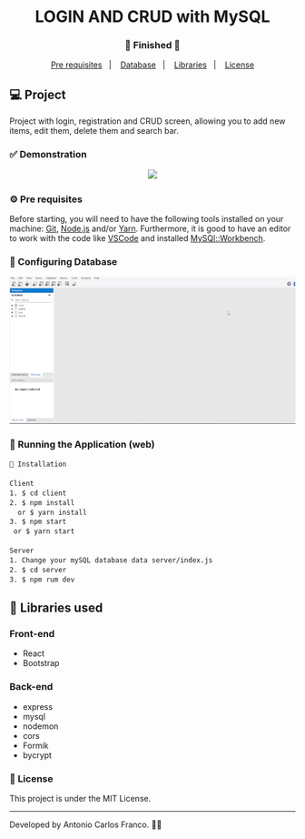 <h1 align="center">
    LOGIN AND CRUD with MySQL
</h1>
<h3 align="center"> 
  🚧  Finished  🚧
</h3>

<p align="center">
  <a href="#-pré-requisitos">Pre requisites</a>&nbsp;&nbsp;&nbsp;|&nbsp;&nbsp;&nbsp;
  <a href="#-configurando-banco-de-dados">Database</a>&nbsp;&nbsp;&nbsp;|&nbsp;&nbsp;&nbsp;
  <a href="#-bibliotecas-usadas">Libraries</a>&nbsp;&nbsp;&nbsp;|&nbsp;&nbsp;&nbsp;
  <a href="#-licença">License</a>
</p>

## 💻 Project

Project with login, registration and CRUD screen, allowing you to add new items, edit them, delete them and search bar.

  
 ### ✅ Demonstration
 <p align="center">
  <img src="Client/src/Assets/to_readme/Login-CRUD.gif"> 
</p>


### ⚙ Pre requisites

Before starting, you will need to have the following tools installed on your machine:
[Git](https://git-scm.com), [Node.js](https://nodejs.org/en/) and/or [Yarn](https://yarnpkg.com/). 
Furthermore, it is good to have an editor to work with the code like [VSCode](https://code.visualstudio.com/) and installed [MySQl::Workbench](https://www.mysql.com/products/workbench/).


### 🔧 Configuring Database
 <p align="center">
  <img src="Client/src/Assets/to_readme/banco.gif" >
</p>


### 📗 Running the Application (web)

```bash
📗 Installation

Client
1. $ cd client
2. $ npm install 
  or $ yarn install
3. $ npm start 
 or $ yarn start

Server
1. Change your mySQL database data server/index.js
2. $ cd server
3. $ npm rum dev
```

## 🚀 Libraries used

### Front-end
* React
* Bootstrap
### Back-end
* express
* mysql
* nodemon
* cors
* Formik
* bycrypt


### 📝 License

This project is under the MIT License.

<hr/>

Developed by Antonio Carlos Franco. 🚀📗
